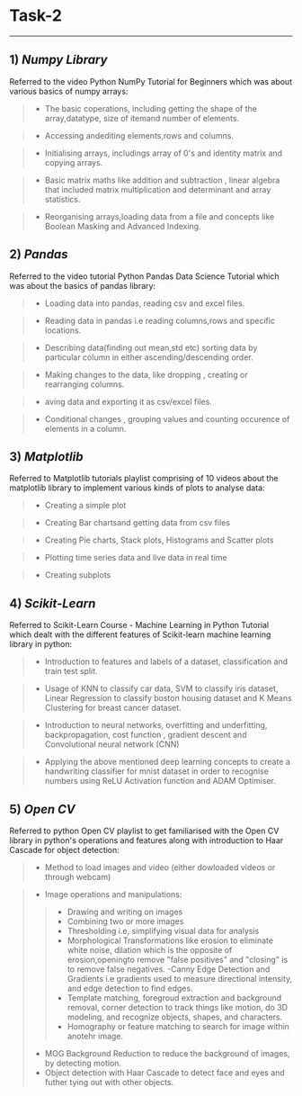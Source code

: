 # **Task-2**

---
## 1) _Numpy Library_
Referred to the video Python NumPy Tutorial for Beginners which was about various basics of numpy arrays:
>- The basic coperations, including getting the shape of the array,datatype, size of itemand number of elements.

>- Accessing andediting elements,rows and columns.

>- Initialising arrays, includings array of 0's and identity matrix and copying arrays.

>- Basic matrix maths like addition and subtraction , linear algebra that included matrix multiplication and determinant and array statistics.

>- Reorganising arrays,loading data from a file and concepts like Boolean Masking and Advanced Indexing.

## 2) _Pandas_
Referred to the video tutorial Python Pandas Data Science Tutorial which was about the basics of pandas library:
>- Loading data into pandas, reading csv and excel files.

>- Reading data in pandas i.e reading columns,rows and specific locations.

>- Describing data(finding out mean,std etc) sorting data by particular column in either ascending/descending order.

>- Making changes to the data, like dropping , creating or rearranging columns.

>- aving data and exporting it as csv/excel files.

>- Conditional changes , grouping values and counting occurence of elements in a column.

## 3) _Matplotlib_
Referred to Matplotlib tutorials playlist comprising of 10 videos about the matplotlib library to implement various kinds of plots to analyse data:
>- Creating a simple plot

>- Creating Bar chartsand getting data from csv files

>- Creating Pie charts, Stack plots, Histograms and Scatter plots

>- Plotting time series data and live data in real time

>- Creating subplots

## 4) _Scikit-Learn_
Referred to Scikit-Learn Course - Machine Learning in Python Tutorial which dealt with the different features of Scikit-learn machine learning library in python:
>- Introduction to features and labels of a dataset, classification and train test split.

>- Usage of KNN to classify car data, SVM to classify iris dataset, Linear Regression to classify boston housing dataset and K Means Clustering for breast cancer dataset.

>- Introduction to neural networks, overfitting and underfitting, backpropagation, cost function , gradient descent and Convolutional neural network (CNN)

>- Applying the above mentioned deep learning concepts to create a handwriting classifier for mnist dataset in order to recognise numbers using ReLU Activation function and ADAM Optimiser.
## 5) _Open CV_
Referred to python Open CV playlist to get familiarised with the Open CV library in python's operations and features along with introduction to Haar Cascade for object detection:

>- Method to load images and video (either dowloaded videos or through webcam)

>- Image operations and manipulations:
>>- Drawing and writing on images
>>- Combining two or more images 
>>- Thresholding i.e, simplifying visual data for analysis
>>- Morphological Transformations like erosion to eliminate white noise, dilation which is the opposite of erosion,openingto remove "false positives" and "closing" is to remove false negatives.
>>-Canny Edge Detection and Gradients i.e gradients used to measure directional intensity, and edge detection to find edges.
>>- Template matching, foregroud extraction and background removal, corner detection to track things like motion, do 3D modeling, and recognize objects, shapes, and characters.
>>- Homography or feature matching to search for image within anotehr image.
>- MOG Background Reduction to reduce the background of images, by detecting motion.
>- Object detection with Haar Cascade to detect face and eyes and futher tying out with other objects.
